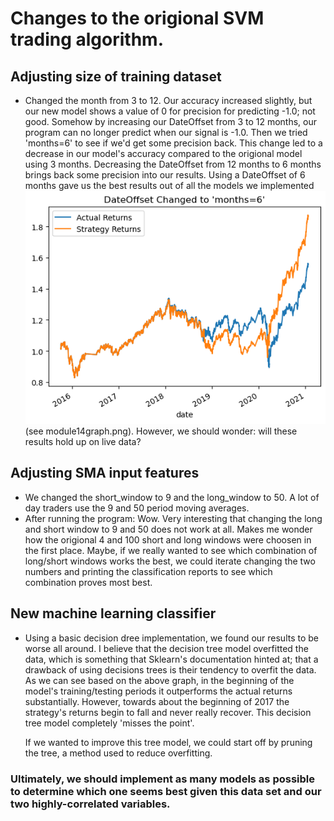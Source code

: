 # Changes to the origional SVM trading algorithm.

## Adjusting size of training dataset

- Changed the month from 3 to 12. Our accuracy increased slightly, but our new model shows a value of 0 for precision for predicting -1.0; not good. Somehow by increasing our DateOffset from 3 to 12 months, our program can no longer predict when our signal is -1.0. 
    Then we tried 'months=6' to see if we'd get some precision back. This change led to a decrease in our model's accuracy compared to the origional model using 3 months. Decreasing the DateOffset from 12 months to 6 months brings back some precision into our results. 
    Using a DateOffset of 6 months gave us the best results out of all the models we implemented ![graph](module14graph.png)(see module14graph.png). However, we should wonder: will these results hold up on live data?


## Adjusting SMA input features

- We changed the short_window to 9 and the long_window to 50. A lot of day traders use the 9 and 50 period moving averages.
- After running the program: 
    Wow. Very interesting that changing the long and short window to 9 and 50 does not work at all. Makes me wonder how the origional 4 and 100 short and long windows were choosen in the first place. Maybe, if we really wanted to see which combination of long/short windows works the best, we could iterate changing the two numbers and printing the classification reports to see which combination proves most best.


## New machine learning classifier

- Using a basic decision dree implementation, we found our results to be worse all around. 
    I believe that the decision tree model overfitted the data, which is something that Sklearn's documentation hinted at; that a drawback of using decisions trees is their tendency to overfit the data. As we can see based on the above graph, in the beginning of the model's training/testing periods it outperforms the actual returns substantially. However, towards about the beginning of 2017 the strategy's returns begin to fall and never really recover. This decision tree model completely 'misses the point'.

    If we wanted to improve this tree model, we could start off by pruning the tree, a method used to reduce overfitting.

### Ultimately, we should implement as many models as possible to determine which one seems best given this data set and our two highly-correlated variables. 